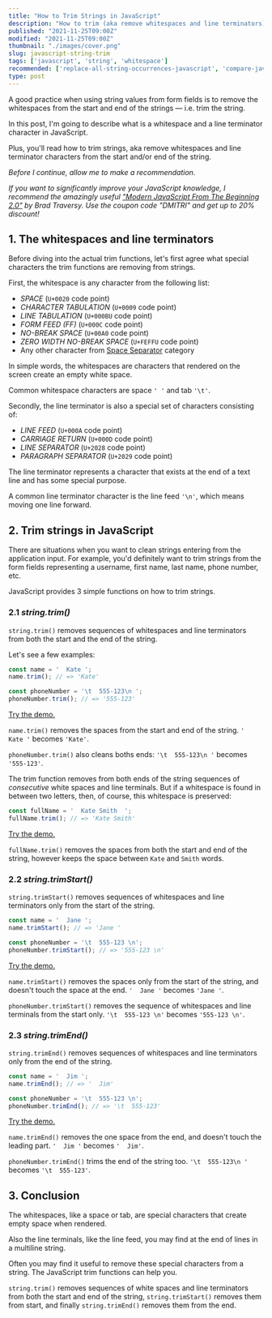 ```yaml
---
title: "How to Trim Strings in JavaScript"
description: "How to trim (aka remove whitespaces and line terminators) from strings in JavaScript."  
published: "2021-11-25T09:00Z"
modified: "2021-11-25T09:00Z"
thumbnail: "./images/cover.png"
slug: javascript-string-trim
tags: ['javascript', 'string', 'whitespace']
recommended: ['replace-all-string-occurrences-javascript', 'compare-javascript-strings']
type: post
---
```


A good practice when using string values from form fields is to remove the whitespaces from the start and end of the strings &mdash; i.e. trim the string.    

In this post, I'm going to describe what is a whitespace and a line terminator character in JavaScript. 

Plus, you'll read how to trim strings, aka remove whitespaces and line terminator characters from the start and/or end of the string.  

*Before I continue, allow me to make a recommendation.* 

*If you want to significantly improve your JavaScript knowledge, I recommend the amazingly useful ["Modern JavaScript From The Beginning 2.0"](https://www.traversymedia.com/a/2147528886/FqXWyazh) by Brad Traversy. Use the coupon code "DMITRI" and get up to 20% discount!*

## 1. The whitespaces and line terminators

Before diving into the actual trim functions, let's first agree what special characters the trim functions are removing from strings.  

First, the whitespace is any character from the following list:

* *SPACE* (`U+0020` code point)
* *CHARACTER TABULATION* (`U+0009` code point)
* *LINE TABULATION* (`U+000BU` code point)
* *FORM FEED (FF)* (`U+000C` code point)
* *NO-BREAK SPACE* (`U+00A0` code point)
* *ZERO WIDTH NO-BREAK SPACE* (`U+FEFFU` code point)
* Any other character from [Space Separator](https://www.compart.com/en/unicode/category/Zs) category

In simple words, the whitespaces are characters that rendered on the screen create an empty white space. 

Common whitespace characters are space `' '` and tab `'\t'`.  

Secondly, the line terminator is also a special set of characters consisting of:

* *LINE FEED* (`U+000A` code point)
* *CARRIAGE RETURN* (`U+000D` code point)
* *LINE SEPARATOR* (`U+2028` code point)
* *PARAGRAPH SEPARATOR* (`U+2029` code point)

The line terminator represents a character that exists at the end of a text line and has some special purpose.  

A common line terminator character is the line feed `'\n'`, which means moving one line forward. 

## 2. Trim strings in JavaScript

There are situations when you want to clean strings entering from the application input. For example, you'd definitely want to trim strings from the form fields representing a username, first name, last name, phone number, etc.  

JavaScript provides 3 simple functions on how to trim strings. 

### 2.1 *string.trim()*

`string.trim()` removes sequences of whitespaces and line terminators from both the start and the end of the string.  

Let's see a few examples:

```javascript
const name = '  Kate ';
name.trim(); // => 'Kate'

const phoneNumber = '\t  555-123\n ';
phoneNumber.trim(); // => '555-123'
```

[Try the demo.](https://jsfiddle.net/dmitri_pavlutin/8x3n40rh/)

`name.trim()` removes the spaces from the start and end of the string. `'  Kate '` becomes `'Kate'`.  

`phoneNumber.trim()` also cleans boths ends: `'\t  555-123\n '` becomes `'555-123'`.  

The trim function removes from both ends of the string sequences of *consecutive* white spaces and line terminals. But if a whitespace is found in between two letters, then, of course, this whitespace is preserved:

```javascript
const fullName = '  Kate Smith  ';
fullName.trim(); // => 'Kate Smith'
```

[Try the demo.](https://jsfiddle.net/dmitri_pavlutin/k3jfdvtb/)

`fullName.trim()` removes the spaces from both the start and end of the string, however keeps the space between `Kate` and `Smith` words.  

### 2.2 *string.trimStart()*

`string.trimStart()` removes sequences of whitespaces and line terminators only from the start of the string.  

```javascript
const name = '  Jane ';
name.trimStart(); // => 'Jane '

const phoneNumber = '\t  555-123 \n';
phoneNumber.trimStart(); // => '555-123 \n'
```

[Try the demo.](https://jsfiddle.net/dmitri_pavlutin/4w2p3oxz/)

`name.trimStart()` removes the spaces only from the start of the string, and doesn't touch the space at the end. `'  Jane '` becomes `'Jane '`.  

`phoneNumber.trimStart()` removes the sequence of whitespaces and line terminals from the start only. `'\t  555-123 \n'` becomes `'555-123 \n'`.   

### 2.3 *string.trimEnd()*

`string.trimEnd()` removes sequences of whitespaces and line terminators only from the end of the string.  

```javascript
const name = '  Jim ';
name.trimEnd(); // => '  Jim'

const phoneNumber = '\t  555-123 \n';
phoneNumber.trimEnd(); // => '\t  555-123'
```

[Try the demo.](https://jsfiddle.net/dmitri_pavlutin/1u8ym5wx/)

`name.trimEnd()` removes the one space from the end, and doesn't touch the leading part. `'  Jim '` becomes `'  Jim'`.  

`phoneNumber.trimEnd()` trims the end of the string too. `'\t  555-123\n '` becomes `'\t  555-123'`.   

## 3. Conclusion

The whitespaces, like a space or tab, are special characters that create empty space when rendered. 

Also the line terminals, like the line feed, you may find at the end of lines in a multiline string.  

Often you may find it useful to remove these special characters from a string. The JavaScript trim functions can help you.  

`string.trim()` removes sequences of white spaces and line terminators from both the start and end of the string, `string.trimStart()` removes them from start, and finally `string.trimEnd()` removes them from the end.  